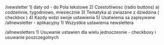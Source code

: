 /newsletter
    1) daty od - do Pola tekstowe
    2) Czestotliwosc (radio buttons)
        a) codzeinnie, tygodniowo, miesiecznie
    3) Tematyka
        a) zwiazane z dziedzina ( checkbox )
    4) Kazdy widzi swoje ustawienia
    5) Usatwienia sa zapisywane
/allnewsletter - aplikacyjny
    1) Wszystkie ustawienia newslettera

/allnewsletters
    1) Usuwanie ustawien dla wielu jednoczesnie
        - checkboxy i usuwanie poszczegolnych